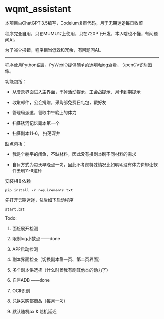 # wqmt_assistant

本项目由ChatGPT 3.5编写，Codeium复审代码，用于无期迷途每日收菜

程序完全自用，只在MUMU12上使用，只在720P下开发，本人啥也不懂，有问题问AI。

为了减少报错，程序相当低效和冗余，有问题问AI。

---

程序使用Python语言，PyWebIO提供简单的选项和log查看， OpenCV识别图像。

功能包括：

- 从登录界面进入主界面，干掉活动提示、工会战提示、月卡到期提示

- 收取邮件，公会捐赠，采购部免费日礼包，戳好友

- 管理局派遣，领取中午晚上的体力

- 扫荡锈河记忆副本第一个

- 扫荡副本11-6， 扫荡深井

缺点包括：

- 我是个躺平的闲鱼，不缺材料，因此没有换副本刷不同材料的需求

- 自用方式为每天早晚点一次，因此不考虑特殊情况比如明明没有体力你却让软件去刷11-6这种

安装相关依赖

```
pip install -r requirements.txt
```

先打开无期迷途，然后如下启动程序

```
start.bat
```

Todo:

1. 面板展开检测

2. 限制log小数点 ——done

3. APP启动检测

4. 副本界面检查（切换副本第一页、第二页界面）

5. 多个副本供选择（什么时候我有刷其他本的动力了）

6. 自带ADB ——done

7. OCR识别

8. 兑换采购部商品（每月一次）

9. 默认随机px & 随机延迟